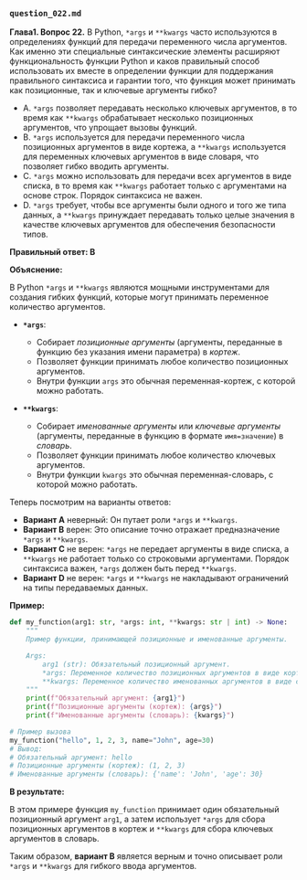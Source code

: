 ### `question_022.md`

**Глава1. Вопрос 22.** В Python, `*args` и `**kwargs` часто используются в определениях функций для передачи переменного числа аргументов. Как именно эти специальные синтаксические элементы расширяют функциональность функции Python и каков правильный способ использовать их вместе в определении функции для поддержания правильного синтаксиса и гарантии того, что функция может принимать как позиционные, так и ключевые аргументы гибко?

- A.  `*args` позволяет передавать несколько ключевых аргументов, в то время как `**kwargs` обрабатывает несколько позиционных аргументов, что упрощает вызовы функций.
- B.  `*args` используется для передачи переменного числа позиционных аргументов в виде кортежа, а `**kwargs` используется для переменных ключевых аргументов в виде словаря, что позволяет гибко вводить аргументы.
- C.  `*args` можно использовать для передачи всех аргументов в виде списка, в то время как `**kwargs` работает только с аргументами на основе строк. Порядок синтаксиса не важен.
- D.  `*args` требует, чтобы все аргументы были одного и того же типа данных, а `**kwargs` принуждает передавать только целые значения в качестве ключевых аргументов для обеспечения безопасности типов.

**Правильный ответ: B**

**Объяснение:**

В Python `*args` и `**kwargs` являются мощными инструментами для создания гибких функций, которые могут принимать переменное количество аргументов.

*   **`*args`**:
    *   Собирает *позиционные аргументы* (аргументы, переданные в функцию без указания имени параметра) в *кортеж*.
    *   Позволяет функции принимать любое количество позиционных аргументов.
    *   Внутри функции `args` это обычная переменная-кортеж, с которой можно работать.

*   **`**kwargs`**:
    *   Собирает *именованные аргументы* или *ключевые аргументы* (аргументы, переданные в функцию в формате `имя=значение`) в *словарь*.
    *   Позволяет функции принимать любое количество ключевых аргументов.
    *   Внутри функции `kwargs` это обычная переменная-словарь, с которой можно работать.

Теперь посмотрим на варианты ответов:

*   **Вариант A** неверный: Он путает роли `*args` и `**kwargs`.
*   **Вариант B** верен: Это описание точно отражает предназначение `*args` и `**kwargs`.
*   **Вариант C** не верен: `*args` не передает аргументы в виде списка, а  `**kwargs` не работает только со строковыми аргументами. Порядок синтаксиса важен, `*args` должен быть перед `**kwargs`.
*   **Вариант D** не верен:  `*args` и `**kwargs`  не накладывают ограничений на типы передаваемых данных.

**Пример:**

```python
def my_function(arg1: str, *args: int, **kwargs: str | int) -> None:
    """
    Пример функции, принимающей позиционные и именованные аргументы.

    Args:
        arg1 (str): Обязательный позиционный аргумент.
        *args: Переменное количество позиционных аргументов в виде кортежа.
        **kwargs: Переменное количество именованных аргументов в виде словаря.
    """
    print(f"Обязательный аргумент: {arg1}")
    print(f"Позиционные аргументы (кортеж): {args}")
    print(f"Именованные аргументы (словарь): {kwargs}")

# Пример вызова
my_function("hello", 1, 2, 3, name="John", age=30)
# Вывод:
# Обязательный аргумент: hello
# Позиционные аргументы (кортеж): (1, 2, 3)
# Именованные аргументы (словарь): {'name': 'John', 'age': 30}
```

**В результате:**

В этом примере функция `my_function` принимает один обязательный позиционный аргумент `arg1`, а затем использует `*args` для сбора позиционных аргументов в кортеж и `**kwargs` для сбора ключевых аргументов в словарь.

Таким образом, **вариант B** является верным и точно описывает роли `*args` и `**kwargs` для гибкого ввода аргументов.

